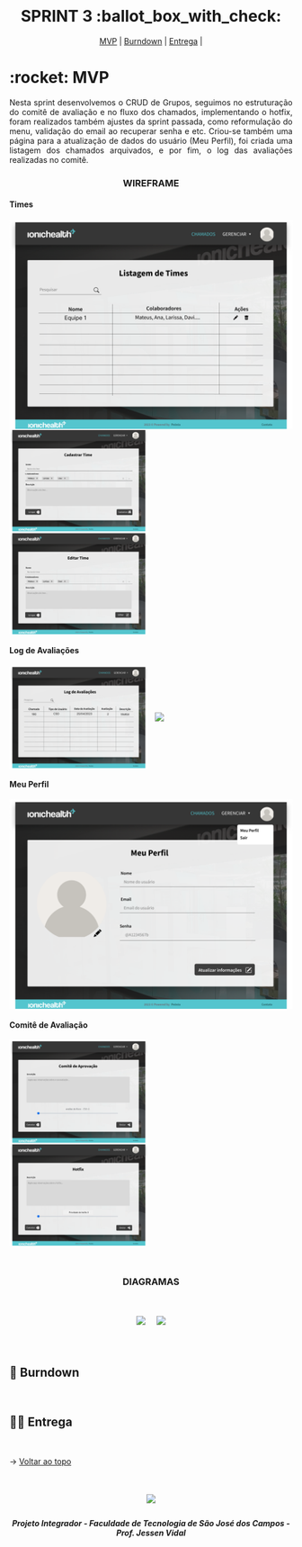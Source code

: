 

<br id="topo">
 
<h1 align="center"> SPRINT 3 :ballot_box_with_check: </h1>

<p align="center">
    <a href="#mvp">MVP</a> | 
    <a href="#burndown">Burndown</a> | 
    <a href="#entrega">Entrega</a> | 
</p>
<span id="mvp">
 
<h1> :rocket: MVP </h1>
<p align="justify">Nesta sprint desenvolvemos o CRUD de Grupos, seguimos no estruturação do comitê de avaliação e no fluxo dos chamados, implementando o hotfix, foram realizados também ajustes da sprint passada, como reformulação do menu, validação do email ao recuperar senha e etc. Criou-se também uma página para a atualização de dados do usuário (Meu Perfil), foi criada uma listagem dos chamados arquivados, e por fim, o log das avaliações realizadas no comitê.</p>
  
  
 <h3 align="center"> WIREFRAME </h3>
<p align="center">
  <h4>Times</h2>
  <img src="https://github.com/peonia-api/API_4_Semestre/blob/main/imagens/ListagemGrupos.png"align="center"/>
  </br>
  <img src="https://github.com/peonia-api/API_4_Semestre/blob/main/imagens/AdicionarGrupo.png" width="49%" align="center"/> &nbsp;
  <img src="https://github.com/peonia-api/API_4_Semestre/blob/main/imagens/EditarGrupo.png" width="49%" align="center"/>
  <h4>Log de Avaliações</h2>
  <img src="https://github.com/peonia-api/API_4_Semestre/blob/main/imagens/LogAvaliacoes.png" width="49%" align="center"/> &nbsp;
  <img src="https://github.com/peonia-api/API_4_Semestre/blob/main/imagens/ModalLogDeAvaliacoes.png" width="49%" align="center"/>
  <h4>Meu Perfil</h2>
  <img src="https://github.com/peonia-api/API_4_Semestre/blob/main/imagens/MeuPerfil.png" align="center"/>
  <h4>Comitê de Avaliação</h2>
  <img src="https://github.com/peonia-api/API_4_Semestre/blob/main/imagens/ComiteAprovacao.png" width="49%" align="center"/> &nbsp;
  <img src="https://github.com/peonia-api/API_4_Semestre/blob/main/imagens/ComiteHotfix.png" width="49%" align="center"/>
</p>
<br>

  <h3 align="center" id="diagramas"> DIAGRAMAS </h3>
<h1 align="center">
    <img src="https://github.com/peonia-api/API_4_Semestre/blob/main/imagens/DERsprint3.jpg" align="center"/> &nbsp;
    <img src="https://github.com/peonia-api/API_4_Semestre/blob/main/imagens/LOGICO_DERsprint3.jpg" align="center"/>
</h1>
<br>
  
<span id="burndown">
 
## :pushpin: Burndown
<br>
 
  
 <span id="entrega">
 
## 👩‍💻 Entrega


  

<br>
   
  → [Voltar ao topo](#topo)
<h1 align="center"> <img src = "https://fatecsjc-prd.azurewebsites.net/images/logo/fatecsjc_400x192.png" height="70"  align="auto">
<h5 align="center"> Projeto Integrador - Faculdade de Tecnologia de São José dos Campos - Prof. Jessen Vidal </h5>

